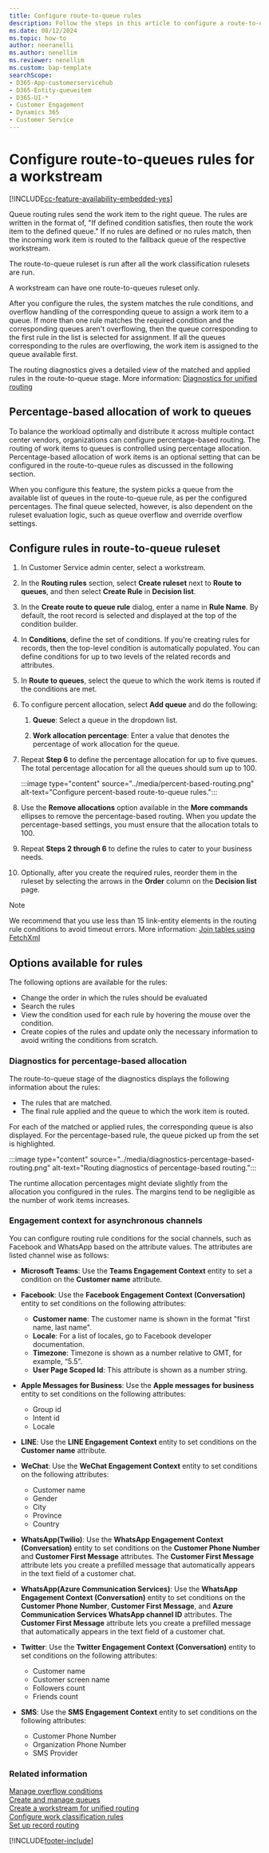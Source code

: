 ```yaml
---
title: Configure route-to-queue rules
description: Follow the steps in this article to configure a route-to-queue ruleset for a workstream in unified routing.
ms.date: 08/12/2024
ms.topic: how-to
author: neeranelli
ms.author: nenellim
ms.reviewer: nenellim
ms.custom: bap-template
searchScope:
- D365-App-customerservicehub
- D365-Entity-queueitem
- D365-UI-*
- Customer Engagement
- Dynamics 365
- Customer Service
---
```


# Configure route-to-queues rules for a workstream

[!INCLUDE[cc-feature-availability-embedded-yes](../../includes/cc-feature-availability-embedded-yes.md)]

Queue routing rules send the work item to the right queue. The rules are written in the format of, "If defined condition satisfies, then route the work item to the defined queue." If no rules are defined or no rules match, then the incoming work item is routed to the fallback queue of the respective workstream.

The route-to-queue ruleset is run after all the work classification rulesets are run.

A workstream can have one route-to-queues ruleset only.

After you configure the rules, the system matches the rule conditions, and overflow handling of the corresponding queue to assign a work item to a queue. If more than one rule matches the required condition and the corresponding queues aren't overflowing, then the queue corresponding to the first rule in the list is selected for assignment. If all the queues corresponding to the rules are overflowing, the work item is assigned to the queue available first.

The routing diagnostics gives a detailed view of the matched and applied rules in the route-to-queue stage. More information: [Diagnostics for unified routing](unified-routing-diagnostics.md#route-to-queue)

## Percentage-based allocation of work to queues

To balance the workload optimally and distribute it across multiple contact center vendors, organizations can configure percentage-based routing. The routing of work items to queues is controlled using percentage allocation. Percentage-based allocation of work items is an optional setting that can be configured in the route-to-queue rules as discussed in the following section.

When you configure this feature, the system picks a queue from the available list of queues in the route-to-queue rule, as per the configured percentages. The final queue selected, however, is also dependent on the ruleset evaluation logic, such as queue overflow and override overflow settings.

## Configure rules in route-to-queue ruleset

1. In Customer Service admin center, select a workstream.

1. In the **Routing rules** section, select **Create ruleset** next to **Route to queues**, and then select **Create Rule** in **Decision list**.

1. In the **Create route to queue rule** dialog, enter a name in **Rule Name**. By default, the root record is selected and displayed at the top of the condition builder.

1. In **Conditions**, define the set of conditions. If you're creating rules for records, then the top-level condition is automatically populated. You can define conditions for up to two levels of the related records and attributes.

1. In **Route to queues**, select the queue to which the work items is routed if the conditions are met.

1. To configure percent allocation, select **Add queue** and do the following:

    1. **Queue**: Select a queue in the dropdown list.

    1. **Work allocation percentage**: Enter a value that denotes the percentage of work allocation for the queue.

1. Repeat **Step 6** to define the percentage allocation for up to five queues. The total percentage allocation for all the queues should sum up to 100.

   :::image type="content" source="../media/percent-based-routing.png" alt-text="Configure percent-based route-to-queue rules.":::

1. Use the **Remove allocations** option available in the **More commands** ellipses to remove the percentage-based routing. When you update the percentage-based settings, you must ensure that the allocation totals to 100.

1. Repeat **Steps 2 through 6** to define the rules to cater to your business needs.

1. Optionally, after you create the required rules, reorder them in the ruleset by selecting the arrows in the **Order** column on the **Decision list** page.

> [!NOTE]
> We recommend that you use less than 15 link-entity elements in the routing rule conditions to avoid timeout errors. More information: [Join tables using FetchXml](/power-apps/developer/data-platform/fetchxml/join-tables#limitations)

## Options available for rules

The following options are available for the rules:

- Change the order in which the rules should be evaluated
- Search the rules
- View the condition used for each rule by hovering the mouse over the condition.
- Create copies of the rules and update only the necessary information to avoid writing the conditions from scratch.

### Diagnostics for percentage-based allocation

The route-to-queue stage of the diagnostics displays the following information about the rules:

- The rules that are matched.
- The final rule applied and the queue to which the work item is routed.

For each of the matched or applied rules, the corresponding queue is also displayed. For the percentage-based rule, the queue picked up from the set is highlighted.

:::image type="content" source="../media/diagnostics-percentage-based-routing.png" alt-text="Routing diagnostics of percentage-based routing.":::

The runtime allocation percentages might deviate slightly from the allocation you configured in the rules. The margins tend to be negligible as the number of work items increases.

### Engagement context for asynchronous channels

You can configure routing rule conditions for the social channels, such as Facebook and WhatsApp based on the attribute values. The attributes are listed channel wise as follows:

- **Microsoft Teams**: Use the **Teams Engagement Context** entity to set a condition on the **Customer name** attribute.

- **Facebook**: Use the **Facebook Engagement Context (Conversation)** entity to set conditions on the following attributes:

  - **Customer name**: The customer name is shown in the format "first name, last name".
  - **Locale**: For a list of locales, go to Facebook developer documentation.
  - **Timezone**: Timezone is shown as a number relative to GMT, for example, “5.5”.
  - **User Page Scoped Id**: This attribute is shown as a number string.

- **Apple Messages for Business**: Use the **Apple messages for business** entity to set conditions on the following attributes:

  - Group id
  - Intent id
  - Locale

- **LINE**: Use the **LINE Engagement Context** entity to set conditions on the **Customer name** attribute.

- **WeChat**: Use the **WeChat Engagement Context** entity to set conditions on the following attributes:

  - Customer name
  - Gender
  - City
  - Province
  - Country

- **WhatsApp(Twilio)**: Use the **WhatsApp Engagement Context (Conversation)** entity to set conditions on the **Customer Phone Number** and **Customer First Message** attributes. The **Customer First Message** attribute lets you create a prefilled message that automatically appears in the text field of a customer chat.

- **WhatsApp(Azure Communication Services)**: Use the **WhatsApp Engagement Context (Conversation)** entity to set conditions on the **Customer Phone Number**, **Customer First Message**, and **Azure Communication Services WhatsApp channel ID** attributes. The **Customer First Message** attribute lets you create a prefilled message that automatically appears in the text field of a customer chat.

- **Twitter**: Use the **Twitter Engagement Context (Conversation)** entity to set conditions on the following attributes:  

  - Customer name
  - Customer screen name
  - Followers count
  - Friends count

- **SMS**: Use the **SMS Engagement Context** entity to set conditions on the following attributes:  

  - Customer Phone Number
  - Organization Phone Number
  - SMS Provider

### Related information

[Manage overflow conditions](manage-overflow.md)  
[Create and manage queues](queues-omnichannel.md)  
[Create a workstream for unified routing](create-workstreams.md)  
[Configure work classification rules](configure-work-classification.md)  
[Set up record routing](set-up-record-routing.md)  

[!INCLUDE[footer-include](../../includes/footer-banner.md)]
